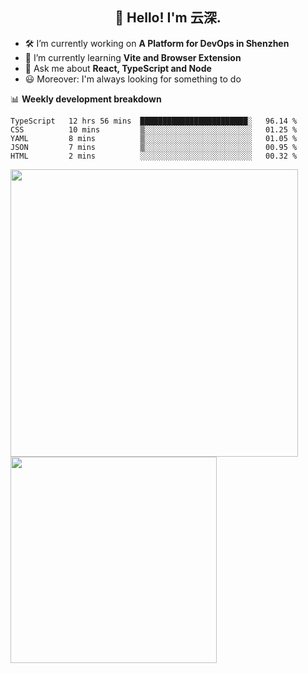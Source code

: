 <h2 align="center">👋 Hello! I'm 云深.</h2>

- 🛠 I’m currently working on **A Platform for DevOps in Shenzhen**
- 🚀 I’m currently learning **Vite and Browser Extension**
- 💬 Ask me about **React, TypeScript and Node**
- 😃 Moreover: I'm always looking for something to do

📊 **Weekly development breakdown**

<!--START_SECTION:waka-->
```text
TypeScript   12 hrs 56 mins  ████████████████████████░   96.14 % 
CSS          10 mins         ▒░░░░░░░░░░░░░░░░░░░░░░░░   01.25 % 
YAML         8 mins          ▒░░░░░░░░░░░░░░░░░░░░░░░░   01.05 % 
JSON         7 mins          ▒░░░░░░░░░░░░░░░░░░░░░░░░   00.95 % 
HTML         2 mins          ░░░░░░░░░░░░░░░░░░░░░░░░░   00.32 % 
```
<!--END_SECTION:waka-->

<p>
<img align="left" width="460" src="https://github-readme-stats.vercel.app/api?username=theprimone&custom_title=Yuns's Github Stats&theme=graywhite&hide_border=true&disable_animations=true"/> <img align="left" width="330" src="https://github-readme-stats.vercel.app/api/top-langs/?username=theprimone&layout=compact&theme=graywhite&hide_border=true"/>
</p>
